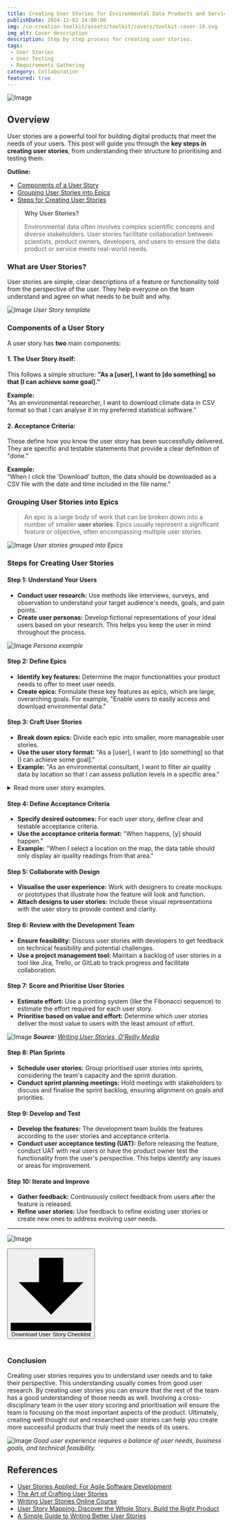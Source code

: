 ```yaml
---
title: Creating User Stories for Environmental Data Products and Services
publishDate: 2024-12-02 14:00:00
img: /co-creation-toolkit/assets/toolkit/covers/toolkit-cover-19.svg
img_alt: Cover description
description: Step by step process for creating user stories.
tags:
 - User Stories
 - User Testing
 - Requirements Gathering
category: Collaboration
featured: true
---
```


![Image](/co-creation-toolkit/assets/illustrations/user-stories-notes.svg)

## Overview

 User stories are a powerful tool for building digital products that meet the needs of your users. This post will guide you through the **key steps in creating user stories**, from understanding their structure to prioritising and testing them.

**Outline:**

* [Components of a User Story](#components-of-a-user-story)
* [Grouping User Stories into Epics](#grouping-user-stories-into-epics)
* [Steps for Creating User Stories](#steps-for-creating-user-stories)

> **Why User Stories?**
>
> Environmental data often involves complex scientific concepts and diverse stakeholders. User stories facilitate collaboration between scientists, product owners, developers, and users to ensure the data product or service meets real-world needs.

### What are User Stories?

User stories are simple, clear descriptions of a feature or functionality told from the perspective of the user. They help everyone on the team understand and agree on what needs to be built and why.

![Image](/co-creation-toolkit/assets/illustrations/user-story-template.png)
*User Story template*

### Components of a User Story

A user story has **two** main components:

#### 1. The User Story itself:
This follows a simple structure: **"As a [user], I want to [do something] so that [I can achieve some goal]."**

**Example:**\
"As an environmental researcher, I want to download climate data in CSV format so that I can analyse it in my preferred statistical software."

#### 2. Acceptance Criteria:
These define how you know the user story has been successfully delivered. They are specific and testable statements that provide a clear definition of "done."
    
**Example:**\
"When I click the 'Download' button, the data should be downloaded as a CSV file with the date and time included in the file name."

### Grouping User Stories into Epics

> An epic is a large body of work that can be broken down into a number of smaller **user stories**. Epics usually represent a significant feature or objective, often encompassing multiple user stories.

![Image](/co-creation-toolkit/assets/illustrations/epics-and-user-stories.png)
*User stories grouped into Epics*

### Steps for Creating User Stories

#### Step 1: Understand Your Users

- **Conduct user research:** Use methods like interviews, surveys, and observation to understand your target audience's needs, goals, and pain points.
- **Create user personas:** Develop fictional representations of your ideal users based on your research. This helps you keep the user in mind throughout the process.

![Image](/co-creation-toolkit/assets/toolkit/user-stories/policy-maker-persona.png)
*Persona example*

#### Step 2: Define Epics

- **Identify key features:** Determine the major functionalities your product needs to offer to meet user needs.
- **Create epics:** Formulate these key features as epics, which are large, overarching goals. For example, "Enable users to easily access and download environmental data."

#### Step 3:  Craft User Stories

- **Break down epics:** Divide each epic into smaller, more manageable user stories.
- **Use the user story format:** "As a [user], I want to [do something] so that [I can achieve some goal]."
- **Example:** "As an environmental consultant, I want to filter air quality data by location so that I can assess pollution levels in a specific area."

<details>
<summary>Read more user story examples.</summary>
<br>

* **British Oceanographic Data Centre (BODC):** As a marine biologist studying the impact of climate change on coral reefs, I want to access historical and real-time oceanographic data (temperature, salinity, currents) for specific reef locations so that I can analyse trends and predict future impacts.
* **Centre for Environmental Data Analysis (CEDA):** As an atmospheric scientist researching air pollution patterns, I want to download and process large datasets of atmospheric composition and meteorological variables from satellite and ground-based observations so that I can develop models to forecast air quality.
* **Environmental Information Data Centre (EIDC):** As a conservation manager planning a habitat restoration project, I want to access spatial datasets of land cover, species distributions, and soil types for my project area so that I can identify suitable locations for reforestation and monitor ecological changes over time.
* **National Geoscience Data Centre (NGDC):** As a geologist assessing the risk of landslides in a mountainous region, I want to query a database of geological maps, borehole records, and seismic data for the area so that I can identify unstable slopes and develop mitigation strategies.
* **Polar Data Centre (PDC):** As a glaciologist studying ice sheet dynamics in Antarctica, I want to access and analyse satellite imagery, ice core data, and meteorological records from polar research expeditions so that I can understand the processes driving ice melt and contribute to sea level rise projections.
</details>

#### Step 4:  Define Acceptance Criteria

- **Specify desired outcomes:** For each user story, define clear and testable acceptance criteria.
- **Use the acceptance criteria format:** "When happens, [y] should happen."
- **Example:** "When I select a location on the map, the data table should only display air quality readings from that area."

#### Step 5:  Collaborate with Design

- **Visualise the user experience:** Work with designers to create mockups or prototypes that illustrate how the feature will look and function.
- **Attach designs to user stories:** Include these visual representations with the user story to provide context and clarity.

#### Step 6:  Review with the Development Team

- **Ensure feasibility:** Discuss user stories with developers to get feedback on technical feasibility and potential challenges.
- **Use a project management tool:** Maintain a backlog of user stories in a tool like Jira, Trello, or GitLab to track progress and facilitate collaboration.

#### Step 7:  Score and Prioritise User Stories

- **Estimate effort:** Use a pointing system (like the Fibonacci sequence) to estimate the effort required for each user story.
- **Prioritise based on value and effort:** Determine which user stories deliver the most value to users with the least amount of effort.

![Image](/co-creation-toolkit/assets/illustrations/scoring-user-stories.png)
***Source**:  [Writing User Stories, O'Reilly Media](https://learning.oreilly.com/course/writing-user-stories/9781491993934/)*

#### Step 8: Plan Sprints

- **Schedule user stories:** Group prioritised user stories into sprints, considering the team's capacity and the sprint duration.
- **Conduct sprint planning meetings:** Hold meetings with stakeholders to discuss and finalise the sprint backlog, ensuring alignment on goals and priorities.

#### Step 9:  Develop and Test

- **Develop the features:** The development team builds the features according to the user stories and acceptance criteria.
- **Conduct user acceptance testing (UAT):** Before releasing the feature, conduct UAT with real users or have the product owner test the functionality from the user's perspective. This helps identify any issues or areas for improvement.

#### Step 10:  Iterate and Improve

- **Gather feedback:** Continuously collect feedback from users after the feature is released.
- **Refine user stories:** Use feedback to refine existing user stories or create new ones to address evolving user needs.

---

![Image](/co-creation-toolkit/assets/toolkit/user-stories/user_story_checklist.png)

<div class="text-center">
    <a href="/co-creation-toolkit/assets/toolkit/user-stories/user_story_checklist.png">
      <button class="bg-gray-300 hover:bg-gray-400 text-gray-800 font-bold py-2 px-4 rounded inline-flex items-center mx-auto">
        <svg class="fill-current w-4 h-4 mr-2" xmlns="http://www.w3.org/2000/svg" viewBox="0 0 20 20"><path d="M13 8V2H7v6H2l8 8 8-8h-5zM0 18h20v2H0v-2z"/></svg>
        Download User Story Checklist
      </button>
    </a>    
</div>

<br>

### **Conclusion**

Creating user stories requires you to understand user needs and to take their perspective. This understanding usually comes from good user research. By creating user stories you can ensure that the rest of the team has a good understanding of those needs as well. Involving a cross-disciplinary team in the user story scoring and prioritisation will ensure the team is focusing on the most important aspects of the product. Ultimately, creating well thought out and researched user stories can help you create more successful products that truly meet the needs of its users.

![Image](/co-creation-toolkit/assets/illustrations/ux-formula.png)
*Good user experience requires a balance of user needs, business goals, and technical feasibility.*

## References

* [User Stories Applied: For Agile Software Development](https://learning.oreilly.com/library/view/user-stories-applied/0321205685/)
* [The Art of Crafting User Stories](https://learning.oreilly.com/library/view/the-art-of/9781837639496/)
* [Writing User Stories Online Course](https://learning.oreilly.com/course/writing-user-stories/9781491993934/)
* [User Story Mapping: Discover the Whole Story, Build the Right Product](https://learning.oreilly.com/videos/user-story-mapping/9781663728661/)
* [A Simple Guide to Writing Better User Stories](https://medium.com/@jacobthomasharrison/a-simple-guide-to-writing-better-user-stories-931f07f990d1)
